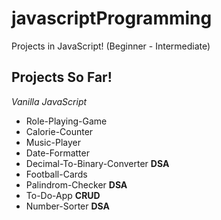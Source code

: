 # javascriptProgramming
Projects in JavaScript! (Beginner - Intermediate)


## Projects So Far!
*Vanilla JavaScript*
* Role-Playing-Game
* Calorie-Counter
* Music-Player
* Date-Formatter
* Decimal-To-Binary-Converter **DSA**
* Football-Cards
* Palindrom-Checker **DSA**
* To-Do-App **CRUD**
* Number-Sorter **DSA**

